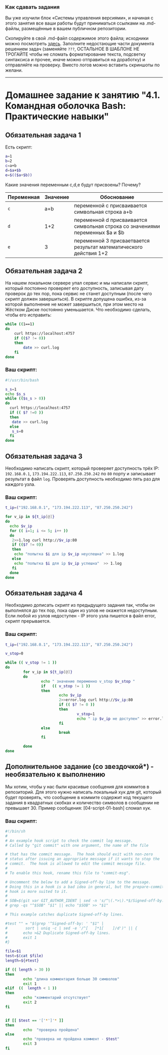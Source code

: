 ### Как сдавать задания

Вы уже изучили блок «Системы управления версиями», и начиная с этого занятия все ваши работы будут приниматься ссылками на .md-файлы, размещённые в вашем публичном репозитории.

Скопируйте в свой .md-файл содержимое этого файла; исходники можно посмотреть [здесь](https://raw.githubusercontent.com/netology-code/sysadm-homeworks/devsys10/04-script-01-bash/README.md). Заполните недостающие части документа решением задач (заменяйте `???`, ОСТАЛЬНОЕ В ШАБЛОНЕ НЕ ТРОГАЙТЕ чтобы не сломать форматирование текста, подсветку синтаксиса и прочее, иначе можно отправиться на доработку) и отправляйте на проверку. Вместо логов можно вставить скриншоты по желани.

---


# Домашнее задание к занятию "4.1. Командная оболочка Bash: Практические навыки"

## Обязательная задача 1

Есть скрипт:
```bash
a=1
b=2
c=a+b
d=$a+$b
e=$(($a+$b))
```

Какие значения переменным c,d,e будут присвоены? Почему?

| Переменная  | Значение | Обоснование |
| ------------- | ------------- | ------------- |
| `c`  | a+b  | переменной с присваивается символьная строка a+b |
| `d`  | 1+2  | переменной d присваивается символьная строка со значениями переменных $a и $b |
| `e`  | 3  | переменной 3 присваетвается результат математического действия 1+2 |


## Обязательная задача 2
На нашем локальном сервере упал сервис и мы написали скрипт, который постоянно проверяет его доступность, записывая дату проверок до тех пор, пока сервис не станет доступным (после чего скрипт должен завершиться). В скрипте допущена ошибка, из-за которой выполнение не может завершиться, при этом место на Жёстком Диске постоянно уменьшается. Что необходимо сделать, чтобы его исправить:
```bash
while ((1==1)
do
	curl https://localhost:4757
	if (($? != 0))
	then
		date >> curl.log
	fi
done
```

### Ваш скрипт:
```bash
#!/usr/bin/bash

s_s=1
echo $s_s
while (($s_s > 0))
do
  curl https://localhost:4757
  if (( $? !=0 ))
  then
   date >> curl.log
  else
   s_s=0
  fi
done
```

## Обязательная задача 3
Необходимо написать скрипт, который проверяет доступность трёх IP: `192.168.0.1`, `173.194.222.113`, `87.250.250.242` по `80` порту и записывает результат в файл `log`. Проверять доступность необходимо пять раз для каждого узла.

### Ваш скрипт:
```bash
t_ip=("192.168.0.1", "173.194.222.113", "87.250.250.242")

for v_ip in ${t_ip[@]}
do
  echo $v_ip
  for (( i=1; i <= 5; i++ ))
  do
   2>>1.log curl http://$v_ip:80
   if (($? != 0))
   then
    echo "попытка $i для ip $v_ip неуспешна" >> 1.log
   else
    echo "попытка $i для ip $v_ip успешна"  >> 1.log
   fi
  done
done
```

## Обязательная задача 4
Необходимо дописать скрипт из предыдущего задания так, чтобы он выполнялся до тех пор, пока один из узлов не окажется недоступным. Если любой из узлов недоступен - IP этого узла пишется в файл error, скрипт прерывается.

### Ваш скрипт:
```bash
t_ip=("192.168.0.1", "173.194.222.113", "87.250.250.242")

v_stop=0

while (( v_stop != 1 ))
do
        for v_ip in ${t_ip[@]}
        do
                echo " значение переменно v_stop $v_stop "
                if   (( v_stop != 1 ))
                then
                        echo $v_ip
                        2>>error.log curl http://$v_ip:80
                        if (( $? != 0 ))
                        then
                                v_stop=1
                                echo " ip $v_ip не доступен" >> error.log
                        fi
                else
                        break
                fi

        done
done
```

## Дополнительное задание (со звездочкой*) - необязательно к выполнению

Мы хотим, чтобы у нас были красивые сообщения для коммитов в репозиторий. Для этого нужно написать локальный хук для git, который будет проверять, что сообщение в коммите содержит код текущего задания в квадратных скобках и количество символов в сообщении не превышает 30. Пример сообщения: \[04-script-01-bash\] сломал хук.

### Ваш скрипт:
```bash
#!/bin/sh
#
# An example hook script to check the commit log message.
# Called by "git commit" with one argument, the name of the file

# that has the commit message.  The hook should exit with non-zero
# status after issuing an appropriate message if it wants to stop the
# commit.  The hook is allowed to edit the commit message file.
#
# To enable this hook, rename this file to "commit-msg".

# Uncomment the below to add a Signed-off-by line to the message.
# Doing this in a hook is a bad idea in general, but the prepare-commit-msg
# hook is more suited to it.
#
# SOB=$(git var GIT_AUTHOR_IDENT | sed -n 's/^\(.*>\).*$/Signed-off-by: \1/p')
# grep -qs "^$SOB" "$1" || echo "$SOB" >> "$1"

# This example catches duplicate Signed-off-by lines.

#test "" = "$(grep '^Signed-off-by: ' "$1" |
#        sort | uniq -c | sed -e '/^[   ]*1[    ]/d')" || {
#       echo >&2 Duplicate Signed-off-by lines.
#       exit 1
#}

file=$1
test=$(cat $file)
length=${#test}

if (( length > 30 ))
then
        echo "длина комментария больше 30 символов"
        exit 1
elif  ((  length < 1 ))
then
        echo "комментарий отсутствует"
        exit 2
fi


if [[ $test == '['*']'* ]]
then
        echo  "проверка пройдена"
else
        echo "проверка не пройдена коммент - $test"
        exit 3
fi
```
